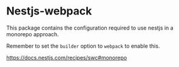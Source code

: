 # Nestjs-webpack

This package contains the configuration required to use nestjs in a monorepo approach.

Remember to set the `builder` option to `webpack` to enable this.

https://docs.nestjs.com/recipes/swc#monorepo
